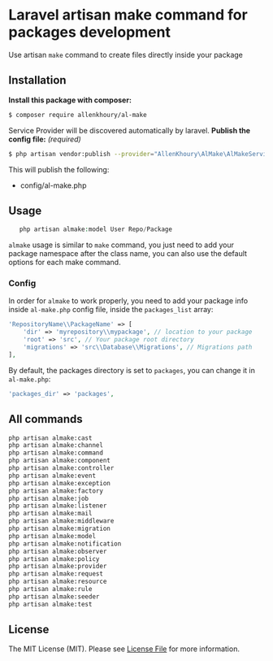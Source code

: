 # Laravel artisan make command for packages development
Use artisan `make` command to create files directly inside your package

## Installation
**Install this package with composer:**
```bash
$ composer require allenkhoury/al-make
```

Service Provider will be discovered automatically by laravel.
**Publish the config file:** *(required)*
```bash
$ php artisan vendor:publish --provider="AllenKhoury\AlMake\AlMakeServiceProvider"
```

This will publish the following:
- config/al-make.php

## Usage
```php
   php artisan almake:model User Repo/Package
```
`almake` usage is similar to `make` command, you just need to add your package namespace after the class name, you can also use the default options for each make command.

### Config
In order for `almake` to work properly, you need to add your package info inside `al-make.php` config file, inside the `packages_list` array:
```php
'RepositoryName\\PackageName' => [
    'dir' => 'myrepository\\mypackage', // location to your package
    'root' => 'src', // Your package root directory
    'migrations' => 'src\\Database\\Migrations', // Migrations path
],
```

By default, the packages directory is set to `packages`, you can change it in `al-make.php`:
```php
'packages_dir' => 'packages',
```

## All commands
```bash
php artisan almake:cast
php artisan almake:channel
php artisan almake:command
php artisan almake:component
php artisan almake:controller
php artisan almake:event
php artisan almake:exception
php artisan almake:factory
php artisan almake:job
php artisan almake:listener
php artisan almake:mail
php artisan almake:middleware
php artisan almake:migration
php artisan almake:model
php artisan almake:notification
php artisan almake:observer
php artisan almake:policy
php artisan almake:provider
php artisan almake:request
php artisan almake:resource
php artisan almake:rule
php artisan almake:seeder
php artisan almake:test
```

## License
The MIT License (MIT). Please see [License File](https://github.com/.../blob/master/LICENSE.md) for more information.